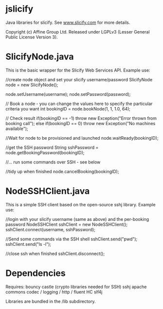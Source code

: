 jslicify
========

Java libraries for slicify. See www.slicify.com for more details.

Copyright (c) Affine Group Ltd. Released under LGPLv3 (Lesser General Public License Version 3).


SlicifyNode.java
================
This is the basic wrapper for the Slicify Web Services API. Example use:

//create node object and set your slicify username/password
SlicifyNode node = new SlicifyNode();

node.setUsername(username);
node.setPassword(password);

// Book a node - you can change the values here to specify the particular criteria you want
int bookingID = node.bookNode(1, 1, 1.0, 64);
		
// Check result
if(bookingID == -1)
	throw new Exception("Error thrown from booking call");
else if(bookingID == 0)
	throw new Exception("No machines available");

//Wait for node to be provisioned and launched
node.waitReady(bookingID);

//get the SSH password
String sshPassword = node.getBookingPassword(bookingID);

//... run some commands over SSH - see below

//tidy up when finished
node.cancelBooking(bookingID);


NodeSSHClient.java
==================
This is a simple SSH client based on the open-source sshj library. Example use:

//login with your slicify username (same as above) and the per-booking password
NodeSSHClient sshClient = new NodeSSHClient();
sshClient.connect(username, sshPassword);

//Send some commands via the SSH shell
sshClient.send("pwd");
sshClient.send("ls -l");

//close ssh when finished
sshClient.disconnect();


Dependencies
============
Requires:
  bouncy castle (crypto libraries needed for SSH)
  sshj
  apache commons codec / logging / http / fluent HC
  slf4j
  
Libraries are bundled in the /lib subdirectory.

